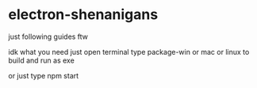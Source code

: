# electron-shenanigans
just following guides ftw

idk what you need
just open terminal
type
package-win or mac or linux 
to build and run as exe

or just type
npm start
